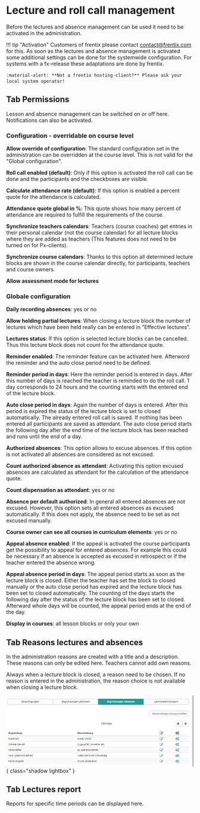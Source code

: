 # Lecture and roll call management

Before the lectures and absence management can be used it need to be activated
in the administration. 

!!! tip "Activation"
	Customers of frentix please contact
	[contact@frentix.com](mailto:contact@frentix.com) for this. As soon as the 
	lectures and absence management is activated some additional settings can be done for the systemwide configuration. For systems with a fx-release these adaptations are done by frentix.  

	:material-alert: **Not a frentix hosting-client?** Please ask your local system operator!

## Tab Permissions

Lesson and absence management can be switched on or off here. Notifications
can also be activated.

### Configuration - overridable on course level 

 **Allow override of configuration**: The standard configuration set in the
administration can be overridden at the course level. This is not valid for
the "Global configuration".

 **Roll call enabled (default)**: Only if this option is activated the roll
call can be done and the participants and the checkboxes are visible.

 **Calculate attendance rate (default)**: If this option is enabled a percent
quote for the attendance is calculated.

 **Attendance quote  global in %**: This quote shows how many percent of
attendance are required to fulfill the requirements of the course.

 **Synchronize teachers calendars**: Teachers (course coaches) get entries in
their personal calendar (not the course calendar) for all lecture blocks where
they are added as teachers (This features does not need to be turned on for
Px-clients).

 **Synchronize course calendars**: Thanks to this option all determined
lecture blocks are shown in the course calendar directly, for participants,
teachers and course owners.

 **Allow assessment mode for lectures**  
  

### Globale configuration

 **Daily recording absences**: yes or no

 **Allow holding partial lectures**: When closing a lecture block the number
of lectures which have been held really can be entered in "Effective
lectures".

 **Lectures status**: If this option is selected lecture blocks can be
cancelled. Thus this lecture block does not count for the attendance quote.

 **Reminder enabled**: The reminder feature can be activated here. Afterword
the reminder and the auto close period need to be defined.

 **Reminder period in days**: Here the reminder period is entered in days.
After this number of days is reached the teacher is reminded to do the roll
call. 1 day corresponds to 24 hours and the counting starts with the entered
end of the lecture block.

 **Auto close period in days**: Again the number of days is entered. After
this period is expired the status of the lecture block is set to closed
automatically. The already entered roll call is saved. If nothing has been
entered all participants are saved as attendant. The auto close period starts
the following day after the end time of the lecture block has been reached and
runs until the end of a day.

 **Authorized absences**: This option allows to excuse absences. If this
option is not activated all absences are considered as not excused.

 **Count authorized absence as attendant**: Activating this option excused
absences are calculated as attendant for the calculation of the attendance
quote.

 **Count dispensation as attendant**: yes or no 

 **Absence per default authorized**: In general all entered absences are not
excused. However, this option sets all entered absences as excused
automatically. If this does not apply, the absence need to be set as not
excused manually.

 **Course owner can see all courses in curriculum elements**: yes or no

 **Appeal absence enabled**: If the appeal is activated the course
participants get the possibility to appeal for entered absences. For example
this could be necessary if an absence is accepted as excused in retrospect or
if the teacher entered the absence wrong.

 **Appeal absence period in days**: The appeal period starts as soon as the
lecture block is closed. Either the teacher has set the block to closed
manually or the auto close period has expired and the lecture block has been
set to closed automatically. The counting of the days starts the following day
after the status of the lecture block has been set to closed. Afterward whole
days will be counted, the appeal period ends at the end of the day.

 **Display in courses**: all lesson blocks or only your own

## Tab Reasons lectures and absences

In the administration reasons are created with a title and a description.
These reasons can only be edited here. Teachers cannot add own reasons.

Always when a lecture block is closed, a reason need to be chosen. If no
reason is entered in the administration, the reason choice is not available
when closing a lecture block.

![](assets/Absenz_Begruendung.png){ class="shadow lightbox" }

## Tab Lectures report

Reports for specific time periods can be displayed here.

  

